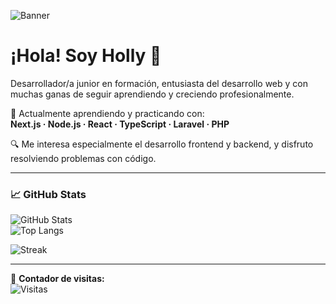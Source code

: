 ![Banner](https://your-banner-url.com/banner.png)

# ¡Hola! Soy Holly 👋

Desarrollador/a junior en formación, entusiasta del desarrollo web y con muchas ganas de seguir aprendiendo y creciendo profesionalmente.

🧠 Actualmente aprendiendo y practicando con:  
**Next.js · Node.js · React · TypeScript · Laravel · PHP**

🔍 Me interesa especialmente el desarrollo frontend y backend, y disfruto resolviendo problemas con código.

---

### 📈 GitHub Stats

![GitHub Stats](https://github-readme-stats.vercel.app/api?username=hollyredfield&show_icons=true&theme=tokyonight)  
![Top Langs](https://github-readme-stats.vercel.app/api/top-langs/?username=hollyredfield&layout=compact&theme=tokyonight)

![Streak](https://streak-stats.demolab.com/?user=hollyredfield&theme=tokyonight)

---

🔢 **Contador de visitas:**  
![Visitas](https://komarev.com/ghpvc/?username=hollyredfield&color=green)
